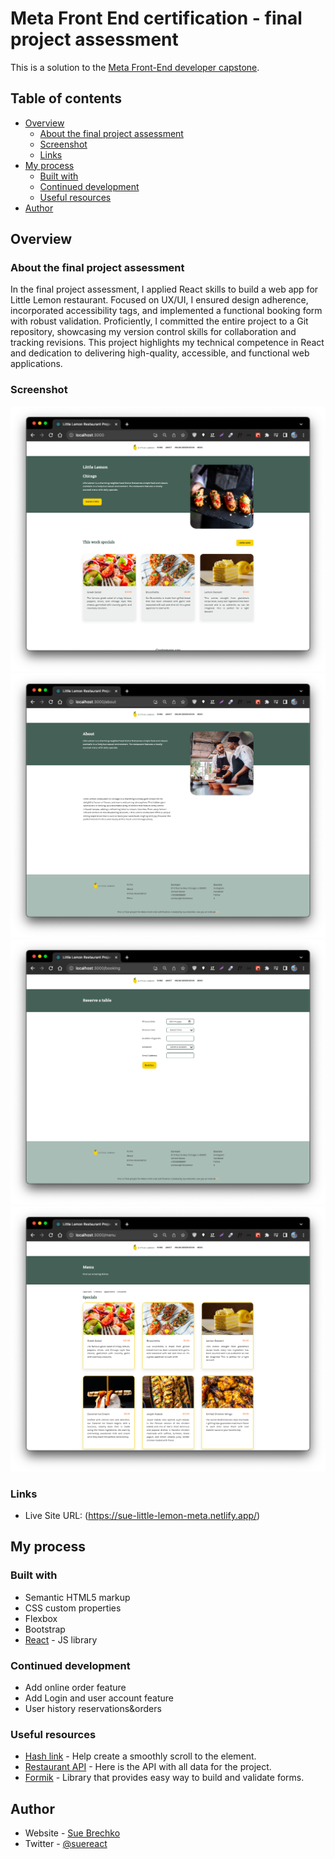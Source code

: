 # Meta Front End certification - final project assessment

This is a solution to the [Meta Front-End developer capstone](https://www.coursera.org/learn/meta-front-end-developer-capstone/).

## Table of contents

- [Overview](#overview)
  - [About the final project assessment](#the-challenge)
  - [Screenshot](#screenshot)
  - [Links](#links)
- [My process](#my-process)
  - [Built with](#built-with)
  - [Continued development](#continued-development)
  - [Useful resources](#useful-resources)
- [Author](#author)

## Overview

### About the final project assessment

In the final project assessment, I applied React skills to build a web app for Little Lemon restaurant. Focused on UX/UI, I ensured design adherence, incorporated accessibility tags, and implemented a functional booking form with robust validation. Proficiently, I committed the entire project to a Git repository, showcasing my version control skills for collaboration and tracking revisions. This project highlights my technical competence in React and dedication to delivering high-quality, accessible, and functional web applications.

### Screenshot

![](./screenshot-home.png)
![](./screenshot-about.png)
![](./screenshot-reserve.png)
![](./screenshot-menu.png)

### Links

- Live Site URL: (https://sue-little-lemon-meta.netlify.app/)

## My process

### Built with

- Semantic HTML5 markup
- CSS custom properties
- Flexbox
- Bootstrap
- [React](https://reactjs.org/) - JS library

### Continued development

- Add online order feature
- Add Login and user account feature
- User history reservations&orders

### Useful resources

- [Hash link](https://www.npmjs.com/package/react-router-hash-link) - Help create a smoothly scroll to the element.
- [Restaurant API](https://little-lemon-restaurant-database.onrender.com/) - Here is the API with all data for the project.
- [Formik](https://formik.org/docs/tutorial) - Library that provides easy way to build and validate forms.

## Author

- Website - [Sue Brechko](https://hiresue.netlify.app/)
- Twitter - [@suereact](https://www.twitter.com/suereact)
